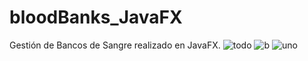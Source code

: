 # bloodBanks_JavaFX
Gestión de Bancos de Sangre realizado en JavaFX.
![todo](https://user-images.githubusercontent.com/21239660/37950369-1d6affce-314d-11e8-80c8-aad8810acb81.png)
![b](https://user-images.githubusercontent.com/21239660/37950368-1d4763de-314d-11e8-9f85-2290eeb82f3d.png)
![uno](https://user-images.githubusercontent.com/21239660/37950370-1d8e69b4-314d-11e8-94fd-554d560b6b8a.png)
